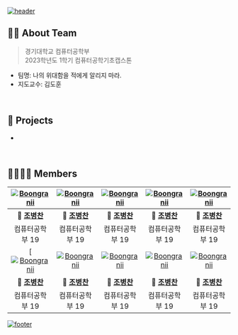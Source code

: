 [![header](https://capsule-render.vercel.app/api?type=waving&color=timeGradient&animation=fadeIn&height=230&section=header&text=나의%20위대함을%20적에게%20알리지%20마라.&desc=2023년%201학기%20컴퓨터공학기초캡스톤디자인&fontSize=40&fontAlign=50&fontAlignY=33&descSize=20&descAlign=50&descAlignY=55)](https://github.com/2023-KDH-Capstone-Design)

## 💁🏻 About Team
> 경기대학교 컴퓨터공학부  
> 2023학년도 1학기 컴퓨터공학기초캡스톤
- 팀명: 나의 위대함을 적에게 알리지 마라.  
- 지도교수: 김도훈

&nbsp;  

## 🚀 Projects
- 

&nbsp;  

## 👨‍👩‍👧‍👦 Members
|[![Boongranii](https://avatars.githubusercontent.com/u/102457140)](http://github.com/bbjbc)|[![Boongranii](https://avatars.githubusercontent.com/u/102457140)](http://github.com/bbjbc)|[![Boongranii](https://avatars.githubusercontent.com/u/102457140)](http://github.com/bbjbc)|[![Boongranii](https://avatars.githubusercontent.com/u/102457140)](http://github.com/bbjbc)|[![Boongranii](https://avatars.githubusercontent.com/u/102457140)](http://github.com/bbjbc)|
|:---:|:---:|:---:|:---:|:---:|
|**👑 [조병찬](http://github.com/bbjbc)**|**🐝 [조병찬](http://github.com/bbjbc)**|**🐝 [조병찬](http://github.com/bbjbc)**|**🐝 [조병찬](http://github.com/bbjbc)**|**🐝 [조병찬](http://github.com/bbjbc)**|
|컴퓨터공학부 19|컴퓨터공학부 19|컴퓨터공학부 19|컴퓨터공학부 19|컴퓨터공학부 19|
|[[![Boongranii](https://avatars.githubusercontent.com/u/102457140)](http://github.com/bbjbc)|[![Boongranii](https://avatars.githubusercontent.com/u/102457140)](http://github.com/bbjbc)|[![Boongranii](https://avatars.githubusercontent.com/u/102457140)](http://github.com/bbjbc)|[![Boongranii](https://avatars.githubusercontent.com/u/102457140)](http://github.com/bbjbc)|[![Boongranii](https://avatars.githubusercontent.com/u/102457140)](http://github.com/bbjbc)|
|**🐝 [조병찬](http://github.com/bbjbc)**|**🐝 [조병찬](http://github.com/bbjbc)**|**🐝 [조병찬](http://github.com/bbjbc)**|**🐝 [조병찬](http://github.com/bbjbc)**|**🐝 [조병찬](http://github.com/bbjbc)**|
|컴퓨터공학부 19|컴퓨터공학부 19|컴퓨터공학부 19|컴퓨터공학부 19|컴퓨터공학부 19|

[![footer](https://capsule-render.vercel.app/api?type=waving&color=timeGradient&animation=fadeIn&section=footer)](https://github.com/2023-KDH-Capstone-Design) 
